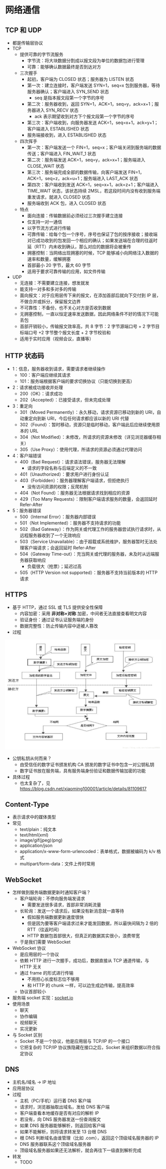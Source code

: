 # 网络通信

## TCP 和 UDP

- 都是传输层协议
- TCP
  - 提供可靠的字节流服务
    - 字节流：将大块数据分割成以报文段为单位的数据包进行管理
    - 可靠：能够确认数据最终是否到达对方
  - 三次握手
    - 起初，客户端为 CLOSED 状态；服务器为 LISTEN 状态
    - 第一次：建立连接时，客户端发送 SYN=1，seq=x 包到服务器，等待服务器确认；客户端进入 SYN_SEND 状态
      - seq 是指本报文段第一个字节的序号
    - 第二次：服务器收到，返回 SYN=1，ACK=1，seq=y，ack=x+1；服务器进入 SYN_RECV 状态
      - ack 表示期望收到对方下个报文段第一个字节的序号
    - 第三次：客户端收到，向服务器发送 ACK=1，seq=x+1，ack=y+1；客户端进入 ESTABLISHED 状态
    - 服务端接收到，进入 ESTABLISHED 状态
  - 四次挥手
    - 第一次：客户端发送一个 FIN=1，seq=x；客户端关闭到服务端的数据传送；客户端进入 FIN_WAIT_1 状态
    - 第二次：服务端发送 ACK=1，seq=y，ack=x+1；服务端进入 CLOSE_WAIT 状态
    - 第三次：服务端完成全部的数据传输，向客户端发送 FIN=1，ACK=1，seq=z，ack=u+1；服务端进入 LAST_ACK 状态
    - 第四次：客户端收到发送 ACK=1，seq=x+1，ack=z+1；客户端进入 TIME_WAIT 状态，该状态持续 2MSL，若这段时间内没有收到服务端重发请求，就进入 CLOSED 状态
    - 服务端收到 ACK 包，进入 CLOSED 状态
  - 特点
    - 面向连接：传输数据前必须经过三次握手建立连接
    - 仅支持一对一通信
    - 以字节流方式进行传输
    - 可靠传输：给每个包一个序号，序号也保证了包的按序接收；接收端对已成功收到的包发回一个相应的确认；如果发送端在合理的往返时延（RTT）内未收到确认，那么对应的数据将会被重传
    - 拥塞控制：当网络出现拥塞的时候，TCP 能够减小向网络注入数据的速率和数量，缓解拥塞
    - 首部最小 20 字节，最大 60 字节
    - 适用于要求可靠传输的应用，如文件传输
- UDP
  - 无连接：不需要建立连接，想发就发
  - 能支持一对多和多对多的传输
  - 面向报文：对于应用层传下来的报文，在添加首部后就向下交付到 IP 层，不做合并或拆分，保留报文边界
  - 不可靠性：不备份，也不关心对方是否收到数据
  - 无拥塞控制，一直以恒定速率发送数据，因此网络条件不好的情况下可能丢包
  - 首部开销较小，传输报文效率高，共 8 字节：2 字节源端口号 + 2 字节目标端口号 +2 字节整个报文长度 + 2 字节校验和
  - 适用于实时应用（视频会议，直播等）

## HTTP 状态码

- 1：信息，服务器收到请求，需要请求者继续操作
  - 100：客户端应继续其请求
  - 101：服务端根据客户端的要求切换协议（只能切换到更高）
- 2：请求被成功接收并处理
  - 200（OK）：请求成功
  - 202（Accepted）：已接受请求，但未完成处理
- 3：重定向
  - 301（Moved Permanently）：永久移动，请求资源已移动到新的 URI，自动重定向到新 URI，今后任何请求都应该以新的 URI 代替
  - 302（Found）：暂时移动，资源只是临时移动，客户端此后应继续使用原本的 URL
  - 304（Not Modified）：未修改，所请求的资源未修改（详见浏览器缓存相关）
  - 305（Use Proxy）：使用代理，所请求的资源必须通过代理访问
- 4：客户端错误
  - 400（Bad Request）：请求语法错误，服务器无法理解
    - 请求的字段名称与后端定义的不一致
  - 401（Unauthorized）：要求用户进行身份认证
  - 403（Forbidden）：服务器理解客户端请求，但拒绝执行
    - 没有访问资源的权限；反爬机制
  - 404（Not Found）：服务器无法根据请求找到相应的资源
  - 429（Too Many Requests）：限制客户端请求服务的数量，会返回延时 Refer-After
- 5：服务器错误
  - 500（Internal Error）：服务器内部错误
  - 501（Not Implemented）：服务器不支持请求的功能
  - 502（Bad Gateway）：作为网关或代理工作的服务器尝试执行请求时，从远程服务器收到了一个无效响应
  - 503（Service Unavailable）：由于超载或系统维护，服务器暂时无法处理客户端请求；会返回延时 Refer-After
  - 504（Gateway Time-out）：充当网关或代理的服务器，未及时从远端服务器获取响应
    - 负载很大（抢票）；延迟过高
  - 505（HTTP Version not supported）：服务器不支持当前版本的 HTTP 请求

## HTTPS

- 基于 HTTP，通过 SSL 或 TLS 提供安全性保障
  - 内容加密：采用 **非对称+对称** 加密，中间者无法直接查看明文内容
  - 验证身份：通过证书认证服务端的身份
  - 数据完整性：防止传输内容中途被人篡改
- 过程

<img src="./imgs/HTTPS加密.png" style="zoom: 50%;" />

- 公钥私钥从何而来？
  - 由受信任的数字证书颁发机构 CA 颁发的数字证书中包含一对公钥私钥
  - 数字证书放在服务端，具有服务端身份验证和数据传输加密的功能
- 具体过程
  - 也太复杂了，见 https://blog.csdn.net/xiaoming100001/article/details/81109617

## Content-Type

- 表示请求中的媒体类型
- 常见
  - text/plain：纯文本
  - text/html(xml)
  - image/gif(jpeg)(png)
  - application/json
  - application/x-www-form-urlencoded：表单格式，数据被编码为 k/v 格式
  - multipart/form-data：文件上传时常用

## WebSocket

- 怎样做到服务端数据更新时通知客户端？
  - 客户端轮询：不停向服务端发请求
    - 需要发送很多请求，首部非常消耗流量
  - 长轮询：发送一个请求后，如果没有新消息就一直等待
    - 假如服务端数据更新速度很快
    - 但是因为要等客户端请求过来才能发回数据，所以最快间隔为 2 倍的 RTT（往返时间）
    - HTTP 数据包首部很大，但真正的数据其实很小，浪费带宽
  - 于是我们需要 WebSocket
- WebSocket 协议
  - 是应用层的一个协议
  - 依赖 HTTP 进行一次握手，成功后，数据直接从 TCP 通道传输，与 HTTP 无关
  - 通过 frame 的形式进行传输
    - 不用担心长度标志位不够用
    - 和 HTTP 的 chunk 一样，可以边生成边传输，提高效率
  - 协议首部较小
- 服务端 socket 实现：[socket.io](https://socket.io/)
- 使用场景
  - 聊天
  - 协作编辑
  - 视频聊天
  - 实况更新
- 与 Socket 区别
  - Socket 不是一个协议，他是应用层与 TCP/IP 的一个接口
  - 它把复杂的 TCP/IP 协议族隐藏在接口之后，Socket 来组织数据以符合指定协议

## DNS

- 主机名/域名 $\rightarrow$ IP 地址
- 应用层协议
- 过程
  - 主机（PC/手机）运行着 DNS 客户端
  - 请求时，浏览器抽取出域名，发给 DNS 客户端
  - 客户端查看本地缓存是否有对应的解析 IP
  - 若没有，向 DNS 服务器发送一份查询报文
  - 如果 DNS 服务器能够解析，则返回给客户端
  - 如果不能解析，则将请求转发至 13 台根 DNS
  - 根 DNS 判断域名由谁管理（比如 .com），返回这个顶级域名服务器的 IP
  - DNS 服务器联系这个顶级域名服务器
  - 顶级域名服务器如果还无法解析，就会再往下一级直到解析完成
- 转发
  - TODO



